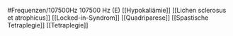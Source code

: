 #Frequenzen/107500Hz
107500 Hz (E)
[[Hypokaliämie]]
[[Lichen sclerosus et atrophicus]]
[[Locked-in-Syndrom]]
[[Quadriparese]]
[[Spastische Tetraplegie]]
[[Tetraplegie]]